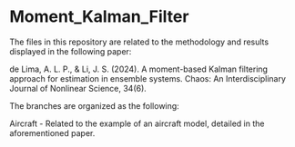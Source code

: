 # Moment_Kalman_Filter

The files in this repository are related to the methodology and results displayed in the following paper:

de Lima, A. L. P., & Li, J. S. (2024). A moment-based Kalman filtering approach for estimation in ensemble systems. Chaos: An Interdisciplinary Journal of Nonlinear Science, 34(6).

The branches are organized as the following:

Aircraft - Related to the example of an aircraft model, detailed in the aforementioned paper.
